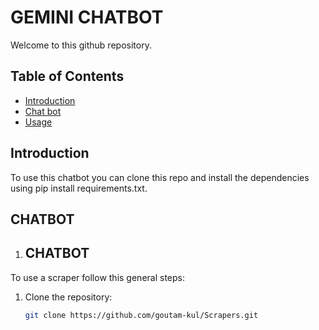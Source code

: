 # GEMINI CHATBOT
Welcome to this github repository. 

## Table of Contents

- [Introduction](#introduction)
- [Chat bot](#CHATBOT)
- [Usage](#usage)



## Introduction

To use this chatbot you can clone this repo and install the dependencies using pip install requirements.txt.

## CHATBOT
1. **CHATBOT**
   - 

To use a scraper follow this general steps:

1. Clone the repository:
   ```bash
   git clone https://github.com/goutam-kul/Scrapers.git